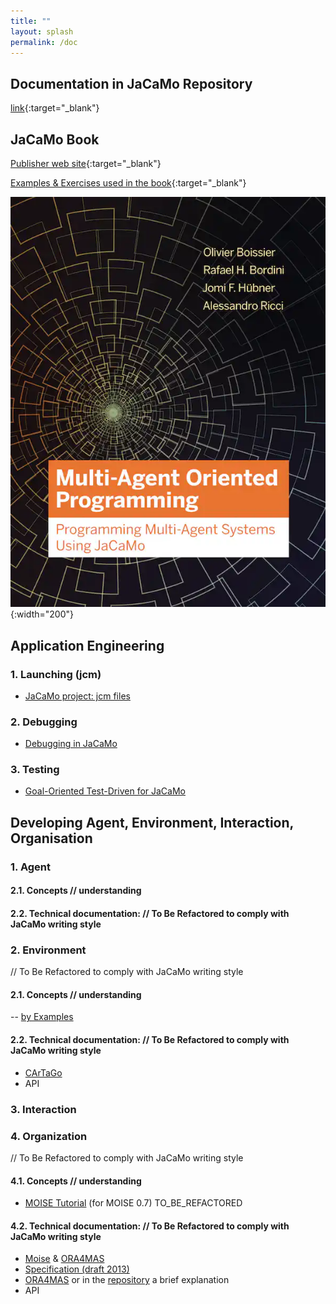 ```yaml
---
title: ""
layout: splash
permalink: /doc
---
```


## Documentation in JaCaMo Repository

[link](http://jacamo-lang.github.io/jacamo/){:target="_blank"}

## JaCaMo Book

  [Publisher web site](https://mitpress.mit.edu/books/multi-agent-oriented-programming){:target="_blank"}

  [Examples & Exercises used in the book](https://jacamo-lang.github.io/documentation/maop-book/readme.html){:target="_blank"}

  ![JaCaMo Book](jacamo-book-cover.jpg){:width="200"}



## Application Engineering

### 1. Launching (jcm)

- [JaCaMo project: jcm files](https://jacamo-lang.github.io/jacamo/jcm.html)

### 2. Debugging

- [Debugging in JaCaMo](https://jacamo-lang.github.io/jacamo/debug.html)

### 3. Testing

- [Goal-Oriented Test-Driven for JaCaMo](https://jacamo-lang.github.io/jacamo/tutorials/tdd/readme.html)

</details>

## Developing Agent, Environment, Interaction, Organisation

### 1. Agent 

#### 2.1. Concepts  // understanding

#### 2.2. Technical documentation: // To Be Refactored to comply with JaCaMo writing style

### 2. Environment  

// To Be Refactored to comply with JaCaMo writing style

#### 2.1. Concepts  // understanding

-- [by Examples](https://cartago.sourceforge.net/?page_id=47)

#### 2.2. Technical documentation: // To Be Refactored to comply with JaCaMo writing style

- [CArTaGo](http://cartago.sf.net/doc)
- API

### 3. Interaction

### 4. Organization

 // To Be Refactored to comply with JaCaMo writing style

#### 4.1. Concepts  // understanding

- [MOISE Tutorial](https://github.com/moise-lang/moise/blob/master/doc/tutorial/tutorial.pdf) (for MOISE 0.7) TO_BE_REFACTORED 

#### 4.2. Technical documentation: // To Be Refactored to comply with JaCaMo writing style

- [Moise](http://moise.sourceforge.net/doc) & [ORA4MAS](http://moise.sourceforge.net/doc/ora4mas)
- [Specification (draft 2013)](https://github.com/moise-lang/moise/blob/master/doc/specification/moise-spec.pdf)
- [ORA4MAS](https://moise.sourceforge.net/doc/ora4mas/) or in the [repository](https://github.com/moise-lang/moise/tree/master/doc/ora4mas) a brief explanation
- API

